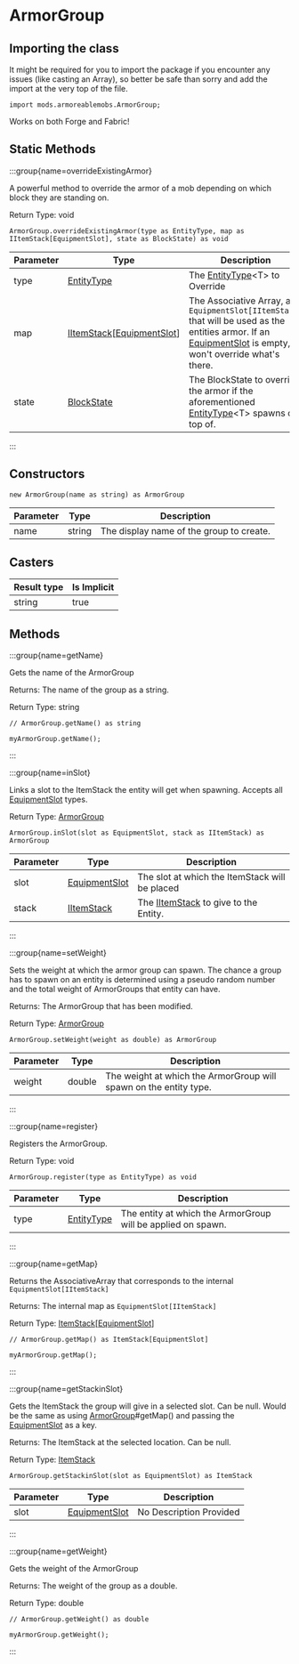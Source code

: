 # ArmorGroup

## Importing the class

It might be required for you to import the package if you encounter any issues (like casting an Array), so better be safe than sorry and add the import at the very top of the file.
```zenscript
import mods.armoreablemobs.ArmorGroup;
```

Works on both Forge and Fabric!

## Static Methods

:::group{name=overrideExistingArmor}

A powerful method to override the armor of a mob depending on which block they are standing on.

Return Type: void

```zenscript
ArmorGroup.overrideExistingArmor(type as EntityType, map as IItemStack[EquipmentSlot], state as BlockState) as void
```

| Parameter | Type | Description | Optional | DefaultValue |
|-----------|------|-------------|----------|--------------|
| type | [EntityType](/vanilla/api/entity/EntityType) | The [EntityType](/vanilla/api/entity/EntityType)&lt;T&gt; to Override | false | None | 
| map | [IItemStack](/vanilla/api/item/IItemStack)[[EquipmentSlot](/vanilla/api/entity/equipment/EquipmentSlot)] | The Associative Array, as `EquipmentSlot[IItemStack]` that will be used as the entities armor. If an [EquipmentSlot](/vanilla/api/entity/equipment/EquipmentSlot) is empty, it won't override what's there. | false | None |
| state | [BlockState](/vanilla/api/block/BlockState) | The BlockState to override the armor if the aforementioned [EntityType](/vanilla/api/entity/EntityType)&lt;T&gt; spawns on top of. | true | Any | 


:::

## Constructors


```zenscript
new ArmorGroup(name as string) as ArmorGroup
```
| Parameter | Type | Description |
|-----------|------|-------------|
| name | string | The display name of the group to create. |



## Casters

| Result type | Is Implicit |
|-------------|-------------|
| string | true |

## Methods


:::group{name=getName}

Gets the name of the ArmorGroup

Returns: The name of the group as a string.  

Return Type: string

```zenscript
// ArmorGroup.getName() as string

myArmorGroup.getName();
```

:::

:::group{name=inSlot}

Links a slot to the ItemStack the entity will get when spawning. Accepts all [EquipmentSlot](/vanilla/api/entity/equipment/EquipmentSlot) types.

Return Type: [ArmorGroup](/mods/armoreablemobs/ArmorGroup)

```zenscript
ArmorGroup.inSlot(slot as EquipmentSlot, stack as IItemStack) as ArmorGroup
```

| Parameter | Type | Description |
|-----------|------|-------------|
| slot | [EquipmentSlot](/vanilla/api/entity/equipment/EquipmentSlot) | The slot at which the ItemStack will be placed |
| stack | [IItemStack](/vanilla/api/item/IItemStack) | The [IItemStack](/vanilla/api/item/IItemStack) to give to the Entity. |


:::

:::group{name=setWeight}

Sets the weight at which the armor group can spawn. The chance a group has to spawn on an entity is determined using a pseudo random number and the total weight of ArmorGroups that entity can have.

Returns: The ArmorGroup that has been modified.  

Return Type: [ArmorGroup](/mods/armoreablemobs/ArmorGroup)

```zenscript
ArmorGroup.setWeight(weight as double) as ArmorGroup
```

| Parameter | Type | Description |
|-----------|------|-------------|
| weight | double | The weight at which the ArmorGroup will spawn on the entity type. |

:::

:::group{name=register}

Registers the ArmorGroup.

Return Type: void

```zenscript
ArmorGroup.register(type as EntityType) as void
```

| Parameter | Type | Description |
|-----------|------|-------------|
| type | [EntityType](/vanilla/api/entity/EntityType) | The entity at which the ArmorGroup will be applied on spawn. |


:::

:::group{name=getMap}

Returns the AssociativeArray that corresponds to the internal `EquipmentSlot[IItemStack]`

Returns: The internal map as `EquipmentSlot[IItemStack]`  

Return Type: [ItemStack](/vanilla/api/item/ItemStack)[[EquipmentSlot](/vanilla/api/entity/equipment/EquipmentSlot)]

```zenscript
// ArmorGroup.getMap() as ItemStack[EquipmentSlot]

myArmorGroup.getMap();
```

:::

:::group{name=getStackinSlot}

Gets the ItemStack the group will give in a selected slot. Can be null. Would be the same as using [ArmorGroup](/mods/armoreablemobs/ArmorGroup)#getMap() and passing the [EquipmentSlot](/vanilla/api/entity/equipment/EquipmentSlot) as a key.

Returns: The ItemStack at the selected location. Can be null.  

Return Type: [ItemStack](/vanilla/api/item/ItemStack)

```zenscript
ArmorGroup.getStackinSlot(slot as EquipmentSlot) as ItemStack
```

| Parameter | Type | Description |
|-----------|------|-------------|
| slot | [EquipmentSlot](/vanilla/api/entity/equipment/EquipmentSlot) | No Description Provided |


:::

:::group{name=getWeight}

Gets the weight of the ArmorGroup

Returns: The weight of the group as a double.  

Return Type: double

```zenscript
// ArmorGroup.getWeight() as double

myArmorGroup.getWeight();
```

:::
